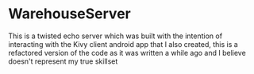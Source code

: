 # WarehouseServer
This is a twisted echo server which was built with the intention of interacting with the Kivy client android app that I also created, this is a refactored version of the code as it was written a while ago and I believe doesn't represent my true skillset
